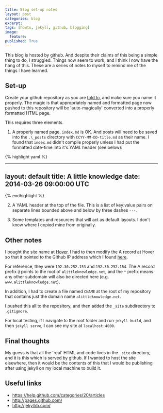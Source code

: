 ```yaml
---
title: Blog set-up notes
layout: post
categories: blog
excerpt:
tags: [howto, jekyll, github, blogging]
image:
  feature:
published: True
---
```


This blog is hosted by github. And despite their claims of this being a simple thing to do, I struggled. Things now seem to work, and I think I now have the hang of this. These are a series of notes to myself to remind me of the things I have learned.

## Set-up


Create your github repository as you are [told to](http://pages.github.com/), and make sure you name it properly. The magic is that appropriately named and formatted page now pushed to this repository will be 'auto-magically' converted into a properly formatted HTML page.

This requires three elements.

1. A properly named page. `index.md` is OK. And posts will need to be saved into the `.\_posts` directory with `CCYY-MM-DD-title.md` as their name. I found that `index.md` didn't compile properly unless I had put the formatted date-time into it's YAML header (see below):

{% highlight yaml %}


---
layout: default
title: A little knowledge
date: 2014-03-26 09:00:00 UTC
---
        
{% endhighlight %}

2. A YAML header at the top of the file. This is a list of key:value pairs on separate lines bounded above and below by three dashes `---`.

3. Some templates and resources that will act as default layouts. I don't know where I copied mine from originally.


## Other notes


I bought the site name at [Hover](www.hover.com). I had to then modify the A record at Hover so that it pointed to the Github IP address which I found [here](https://help.github.com/articles/my-custom-domain-isn-t-working).

For reference, they were `192.30.252.153` and `192.30.252.154`. The A record prefix `@` points to the root of `alittleknowledge.net`, and the `*` prefix means any other subdomain will also be directed here (e.g. `www.alittleknowledge.net`).

In addition, I had to create a file named `CNAME` at the root of my repository that contains just the domain name `alittleknowledge.net`.

I pushed this all to the repository, and then added the `_site` subdirectory to `.gitignore`.

For local testing, if I navigate to the root folder and run `jekyll build`, and then `jekyll serve`, I can see my site at `localhost:4000`.


## Final thoughts


My guess is that all the 'real' HTML and code lives in the `_site` directory, and it is this which is served by github. If I wanted to host the site elsewhere, then it would be the contents of this that I would be publishing after using jekyll on my local machine to build it.

## Useful links


+ https://help.github.com/categories/20/articles
+ http://pages.github.com/
+ http://jekyllrb.com/


